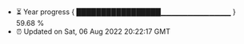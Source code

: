 - ⏳ Year progress { █████████████████▁▁▁▁▁▁▁▁▁▁▁▁▁ } 59.68 %
- ⏰ Updated on Sat, 06 Aug 2022 20:22:17 GMT

